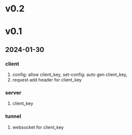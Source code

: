 # v0.2

# v0.1
## 2024-01-30
### client
1. config: allow client_key, set-config: auto gen client_key, 
2. request add header for client_key
### server
1. client_key
### tunnel
1. websocket for client_key
